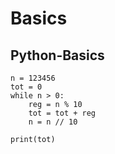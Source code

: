 # Basics

## Python-Basics

```
n = 123456
tot = 0
while n > 0:
	reg = n % 10
	tot = tot + reg
	n = n // 10

print(tot)

```
